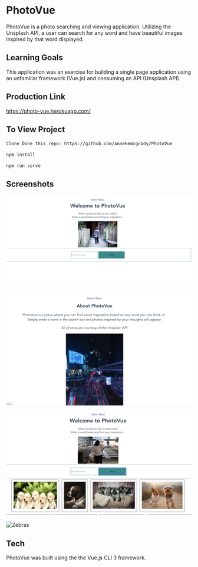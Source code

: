 # PhotoVue

PhotoVue is a photo searching and viewing application.  Utilizing the Unsplash API, a user can search for any word and have beautiful images inspired by that word displayed. 

## Learning Goals

This application was an exercise for building a single page application using an unfamiliar framework (Vue.js) and consuming an API (Unsplash API). 

## Production Link 

https://photo-vue.herokuapp.com/

## To View Project
```
Clone Done this repo: https://github.com/annekemcgrady/PhotoVue
```
```
npm install
```
```
npm run serve
```

## Screenshots 

![Home](https://github.com/annekemcgrady/PhotoVue/blob/master/src/assets/Home.png)


![About](https://github.com/annekemcgrady/PhotoVue/blob/master/src/assets/About.png)


![Puppies](https://github.com/annekemcgrady/PhotoVue/blob/master/src/assets/Puppies.png)


![Zebras](https://github.com/annekemcgrady/PhotoVue/blob/master/src/assets/Zebras.png)


## Tech

PhotoVue was built using the the Vue.js CLI 3 framework.  
